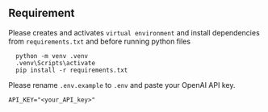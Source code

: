 ## Requirement

Please creates and activates `virtual environment` and install dependencies from `requirements.txt` and  before running python files
```
  python -m venv .venv
  .venv\Scripts\activate
  pip install -r requirements.txt

```
Please rename `.env.example` to `.env` and paste your OpenAI API key.
```
API_KEY="<your_API_key>"
```

